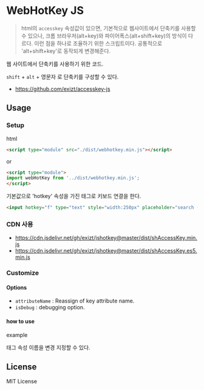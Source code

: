 # WebHotKey JS
> html의 `accesskey` 속성값이 있으면, 기본적으로 웹사이트에서 단축키를 사용할 수 있으나, 크롬 브라우저(alt+key)와 파이어폭스(alt+shift+key)의 방식이 다르다. 이런 점을 하나로 조율하기 위한 스크립트이다. 공통적으로 'alt+shift+key'로 동작되게 변경해준다.

웹 사이트에서 단축키를 사용하기 위한 코드.

`shift` + `alt` + 영문자 로 단축키를 구성할 수 있다.

- https://github.com/exizt/accesskey-js


## Usage
### Setup
html
```html
<script type="module" src="./dist/webhotkey.min.js"></script>
```

or 


```html
<script type="module">
import webHotKey from '../dist/webhotkey.min.js';
</script>
```


기본값으로 'hotkey' 속성을 가진 태그로 키보드 연결을 한다.
```html
<input hotkey="f" type="text" style="width:250px" placeholder="search (alt+shift+f)">
```

### CDN 사용
* https://cdn.jsdelivr.net/gh/exizt/jshotkey@master/dist/shAccessKey.min.js
* https://cdn.jsdelivr.net/gh/exizt/jshotkey@master/dist/shAccessKey.es5.min.js


### Customize
#### Options
- `attributeName` : Reassign of key attribute name.
- `isDebug` : debugging option.



#### how to use
example
<script type="module">
import webHotKey from '../dist/webhotkey.min.js';

webHotKey.setOptions({
    attributeName: "myAccessKey"
})
</script>
태그 속성 이름을 변경 지정할 수 있다.


## License

MIT License